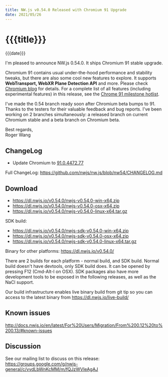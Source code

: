 ```yaml
---
title: NW.js v0.54.0 Released with Chromium 91 Upgrade
date: 2021/05/26
---
```

# {{{title}}}
{{{date}}}

I'm pleased to announce NW.js 0.54.0. It ships Chromium 91 stable upgrade.

Chromium 91 contains usual under-the-hood performance and stability tweaks, but there are also some cool new features to explore. It supports **WebTransport, WebXR Plane Detection API** and more. Please check [Chromium blog](https://blog.chromium.org/2021/04/chrome-91-handwriting-recognition-webxr.html) for details. For a complete list of all features (including experimental features) in this release, see the [Chrome 91 milestone hotlist](https://www.chromestatus.com/features#milestone=91).

I've made the 0.54 branch ready soon after Chromium beta bumps to 91. Thanks to the testers for their valuable feedback and bug reports. I've been working on 2 branches simultaneously: a released branch on current Chromium stable and a beta branch on Chromium beta.

Best regards,  
Roger Wang

## ChangeLog

- Update Chromium to [91.0.4472.77](https://chromereleases.googleblog.com/2021/05/stable-channel-update-for-desktop_25.html)

Full ChangeLog: https://github.com/nwjs/nw.js/blob/nw54/CHANGELOG.md

## Download 

* https://dl.nwjs.io/v0.54.0/nwjs-v0.54.0-win-x64.zip 
* https://dl.nwjs.io/v0.54.0/nwjs-v0.54.0-osx-x64.zip 
* https://dl.nwjs.io/v0.54.0/nwjs-v0.54.0-linux-x64.tar.gz 

SDK build: 
* https://dl.nwjs.io/v0.54.0/nwjs-sdk-v0.54.0-win-x64.zip 
* https://dl.nwjs.io/v0.54.0/nwjs-sdk-v0.54.0-osx-x64.zip 
* https://dl.nwjs.io/v0.54.0/nwjs-sdk-v0.54.0-linux-x64.tar.gz 

Binary for other platforms: https://dl.nwjs.io/v0.54.0/ 

There are 2 builds for each platform - normal build, and SDK build. Normal build doesn't have devtools, only SDK build does. lt can be opened by pressing F12 (Cmd-Alt-I on OSX). SDK packages also have more development tools to be exposed in the following releases, as well as the NaCl support.

Our build infrastructure enables live binary build from git tip so you can access to the latest binary from https://dl.nwjs.io/live-build/ 

## Known issues 

http://docs.nwjs.io/en/latest/For%20Users/Migration/From%200.12%20to%200.13/#known-issues

## Discussion

See our mailing list to discuss on this release: https://groups.google.com/g/nwjs-general/c/vvdLbWnKcMM/m/fQJzWVIeAgAJ
